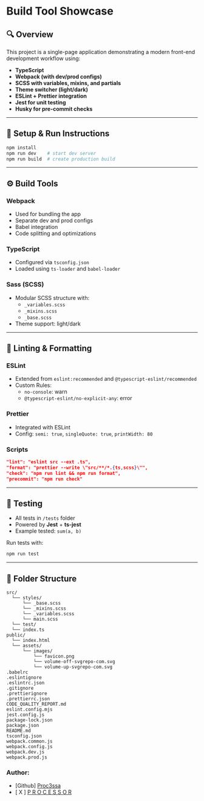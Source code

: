 # Build Tool Showcase

## 🔍 Overview
This project is a single-page application demonstrating a modern front-end development workflow using:
- **TypeScript**
- **Webpack (with dev/prod configs)**
- **SCSS with variables, mixins, and partials**
- **Theme switcher (light/dark)**
- **ESLint + Prettier integration**
- **Jest for unit testing**
- **Husky for pre-commit checks**

---

## 🚀 Setup & Run Instructions

```bash
npm install
npm run dev    # start dev server
npm run build  # create production build
```

---

## ⚙️ Build Tools

### Webpack
- Used for bundling the app
- Separate dev and prod configs
- Babel integration
- Code splitting and optimizations

### TypeScript
- Configured via `tsconfig.json`
- Loaded using `ts-loader` and `babel-loader`

### Sass (SCSS)
- Modular SCSS structure with:
  - `_variables.scss`
  - `_mixins.scss`
  - `_base.scss`
- Theme support: light/dark

---

## 🧹 Linting & Formatting

### ESLint
- Extended from `eslint:recommended` and `@typescript-eslint/recommended`
- Custom Rules:
  - `no-console`: warn
  - `@typescript-eslint/no-explicit-any`: error

### Prettier
- Integrated with ESLint
- Config: `semi: true`, `singleQuote: true`, `printWidth: 80`

### Scripts
```json
"lint": "eslint src --ext .ts",
"format": "prettier --write \"src/**/*.{ts,scss}\"",
"check": "npm run lint && npm run format",
"precommit": "npm run check"
```

---

## 🧪 Testing

- All tests in `/tests` folder
- Powered by **Jest** + **ts-jest**
- Example tested: `sum(a, b)`

Run tests with:
```bash
npm run test
```

---

## 📂 Folder Structure


```
src/
  └── styles/
      └── _base.scss
      └── _mixins.scss
      └── _variables.scss
      └── main.scss
  └── test/
  └── index.ts
public/
  └── index.html
  └── assets/
      └── images/
          └── favicon.png
          └── volume-off-svgrepo-com.svg
          └── volume-up-svgrepo-com.svg
.babelrc
.eslintignore
.eslintrc.json
.gitignore
.prettierignore
.prettierrc.json
CODE_QUALITY_REPORT.md
eslint.config.mjs
jest.config.js
package-lock.json
package.json
README.md
tsconfig.json
webpack.common.js
webpack.config.js
webpack.dev.js
webpack.prod.js
```

### Author: 
- [Github] [Proc3ssa](https://github.com/Proc3ssa)
- [ X ] [P R O C E S S O R](https://github.com/Proc3ssa)
  

